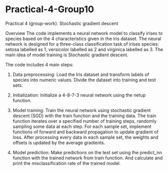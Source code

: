 # Practical-4-Group10
Practical 4 (group-work): Stochastic gradient descent

Overview
The code implements a neural network model to classify irises to species based
on the 4 characteristics given in the iris dataset. The neural network is
designed for a three-class classification task of irises species: setosa
labelled as 1, versicolor labelled as 2 and virginica labelled as 3. The main
idea of model training is Stochastic gradient descent.

The code includes 4 main steps:

1. Data preprocessing:
Load the Iris dataset and transform labels of species into numeric values.
Divide the dataset into training and test sets.

2. Initialization:
Initialize a 4-8-7-3 neural network using the netup function.

3. Model training:
Train the neural network using stochastic gradient descent (SGD) with the
train function and the training data. The train function iterates over a
specified number of training steps, randomly sampling some data at each step.
For each sample set, implement functions of forward and backward propagation
to update gradient of loss. After processing every data in each sample set,
the weights and offsets is updated by the average gradients.

4. Model prediction:
Make predictions on the test set using the predict_nn function with the trained
network from train function. And calculate and print the misclassification
rate of the trained model.

